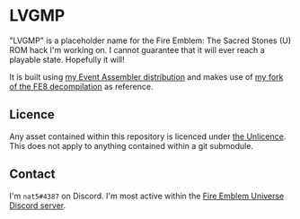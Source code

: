 
# LVGMP

"LVGMP" is a placeholder name for the Fire Emblem: The Sacred Stones (U) ROM hack I'm working on. I cannot guarantee that it will ever reach a playable state. Hopefully it will!

It is built using [my Event Assembler distribution][EA] and makes use of [my fork of the FE8 decompilation][FE8] as reference.

[EA]: https://github.com/StanHash/EventAssembler
[FE8]: https://github.com/StanHash/fe8

## Licence

Any asset contained within this repository is licenced under [the Unlicence][unlicence]. This does not apply to anything contained within a git submodule.

[unlicence]: ./licence.md

## Contact

I'm `nat5#4387` on Discord. I'm most active within the [Fire Emblem Universe Discord server][discord].

[discord]: https://feuniverse.us/t/feu-discord-server/1480?u=stanh
